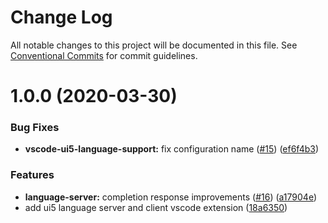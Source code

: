 # Change Log

All notable changes to this project will be documented in this file.
See [Conventional Commits](https://conventionalcommits.org) for commit guidelines.

# 1.0.0 (2020-03-30)

### Bug Fixes

- **vscode-ui5-language-support:** fix configuration name ([#15](https://github.com/sap/ui5-language-assistant/tree/master/packages/vscode-ui5-language-support/issues/15)) ([ef6f4b3](https://github.com/sap/ui5-language-assistant/tree/master/packages/vscode-ui5-language-support/commit/ef6f4b366c17d20be5482aeeb79276ae63c620bf))

### Features

- **language-server:** completion response improvements ([#16](https://github.com/sap/ui5-language-assistant/tree/master/packages/vscode-ui5-language-support/issues/16)) ([a17904e](https://github.com/sap/ui5-language-assistant/tree/master/packages/vscode-ui5-language-support/commit/a17904eac77ebc9087056a9808ab8449ad2dc38c))
- add ui5 language server and client vscode extension ([18a6350](https://github.com/sap/ui5-language-assistant/tree/master/packages/vscode-ui5-language-support/commit/18a635087de1846bb7f21e6dc4c3833e77dd8cfc))
